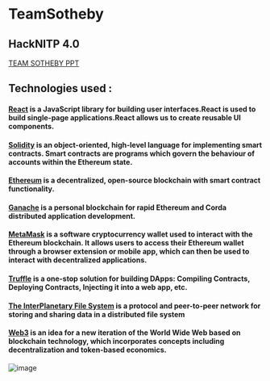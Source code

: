 # TeamSotheby
## HackNITP 4.0 
<a href="dhttps://www.canva.com/design/DAE4JzH4yUI/IyPVmF-UTsVgH6QDjQJM7Q/view?utm_content=DAE4JzH4yUI&utm_campaign=designshare&utm_medium=link&utm_source=publishsharelink" target="_blank">TEAM SOTHEBY PPT</a>

## Technologies used : 
#### <ins>React</ins> is a JavaScript library for building user interfaces.React is used to build single-page applications.React allows us to create reusable UI components.
#### <ins>Solidity</ins> is an object-oriented, high-level language for implementing smart contracts. Smart contracts are programs which govern the behaviour of accounts within the Ethereum state.
#### <ins>Ethereum</ins> is a decentralized, open-source blockchain with smart contract functionality. 
#### <ins>Ganache</ins> is a personal blockchain for rapid Ethereum and Corda distributed application development.
#### <ins>MetaMask</ins> is a software cryptocurrency wallet used to interact with the Ethereum blockchain. It allows users to access their Ethereum wallet through a browser extension or mobile app, which can then be used to interact with decentralized applications.
#### <ins>Truffle</ins> is a one-stop solution for building DApps: Compiling Contracts, Deploying Contracts, Injecting it into a web app, etc.
#### <ins>The InterPlanetary File System</ins> is a protocol and peer-to-peer network for storing and sharing data in a distributed file system
#### <ins>Web3</ins> is an idea for a new iteration of the World Wide Web based on blockchain technology, which incorporates concepts including decentralization and token-based economics.

![image](https://user-images.githubusercontent.com/65352420/153746745-0df7e909-792e-47e6-ae56-192ddbb3ceea.png)

